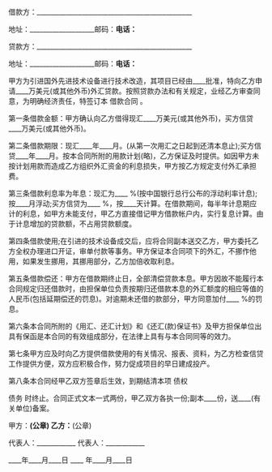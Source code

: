 
 


借款方：________________________________________________


地址：____________________邮码：________电话：________


贷款方：________________________________________________


地址：____________________邮码：________电话：________


甲方为引进国外先进技术设备进行技术改造，其项目已经由____批准，特向乙方申请____万美元(或其他外币)外汇贷款。按照贷款办法和有关规定，业经乙方审查同意，为明确经济责任，特签订本
借款合同
。


第一条借款金额：甲方确认向乙方借得现汇____万美元(或其他外币)，买方信贷____万美元(或其他外币)。


第二条借款期限：现汇____年____月。(从第一次用汇之日起到还清本息止);买方信贷____年____月。按本合同所附的用款计划(略)，乙方保证及时提供。如因甲方未按计划用款而造成乙方组织外汇资金的利息损失，甲方按乙方规定支付外汇承担费。


第三条借款利息率为年息：现汇为____ %(按中国银行总行公布的浮动利率计息);按____月浮动;买方信贷为____ %，按____天计算。在借款期间，每半年计息期应计的利息，如甲方未能支付，甲乙方直接借记甲方借款帐户内，实行复息计算。由于计息增加的贷款额，不占用贷款额度。


第四条借款使用;在引进的技术设备成交后，应将合同副本送交乙方，甲方委托乙方全权办理进口开证，审单付款等事务。甲方保证本合同项下的外汇，不挪作他用，如果发生挪用，其挪用部分，乙方加倍收取利息。


第五条借款偿还：甲方在借款期终止日，全部清偿贷款本息。甲方因故不能履行本合同规定归还借款时，由担保单位负责按期归还借款本息的外汇额度的相应等值的人民币(包括延期偿还的罚息)。对逾期未还借的款部分，甲方同意加付____ %的罚息。


第六条本合同所附的《用汇、还汇计划》和《还汇(款)保证书》及甲方担保单位出具有保函是本合同的有效组成部分，在法律上具有与本合同同等的效力。


第七条甲方应及时向乙方提供借款使用的有关情况、报表、资料，为乙方检查信贷工作提供方便，双方应积极合作，努力促成项目的早日建成投产。


第八条本合同经甲乙双方签章后生效，到期结清本项
债权

债务
时终止。合同正式文本一式两份，甲乙双方各执一份;副本____份，送____(有关单位)备案。


甲方：____________(公章) 乙方：____________(公章)


代表人：____________ 代表人：____________


____年____月____日 ____ 年____月____日
 


 

 
 
 
 
 
  


  
 

  


  


  
 
 
 
 

